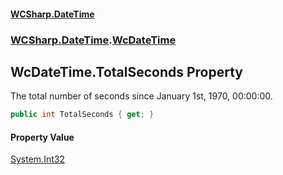 #### [WCSharp\.DateTime](README.md 'README')
### [WCSharp\.DateTime](WCSharp.DateTime.md 'WCSharp\.DateTime').[WcDateTime](WCSharp.DateTime.WcDateTime.md 'WCSharp\.DateTime\.WcDateTime')

## WcDateTime\.TotalSeconds Property

The total number of seconds since January 1st, 1970, 00:00:00\.

```csharp
public int TotalSeconds { get; }
```

#### Property Value
[System\.Int32](https://learn.microsoft.com/en-us/dotnet/api/system.int32 'System\.Int32')